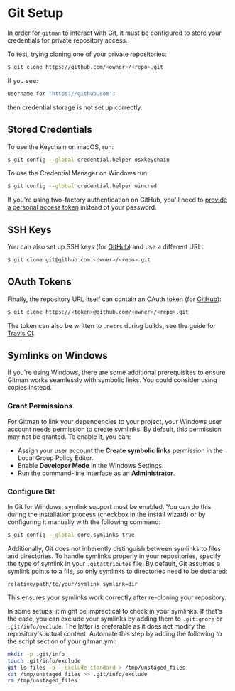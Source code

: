 # Git Setup

In order for `gitman` to interact with Git, it must be configured to store your credentials for private repository access.

To test, trying cloning one of your private repositories:

```sh
$ git clone https://github.com/<owner>/<repo>.git
```

If you see:

```sh
Username for 'https://github.com':
```

then credential storage is not set up correctly.

## Stored Credentials

To use the Keychain on macOS, run:

```sh
$ git config --global credential.helper osxkeychain
```

To use the Credential Manager on Windows run:

```sh
$ git config --global credential.helper wincred
```

If you're using two-factory authentication on GitHub, you'll need to [provide a personal access token](http://olivierlacan.com/posts/why-is-git-https-not-working-on-github/) instead of your password.

## SSH Keys

You can also set up SSH keys (for [GitHub](https://help.github.com/articles/generating-ssh-keys/)) and use a different URL:

```sh
$ git clone git@github.com:<owner>/<repo>.git
```

## OAuth Tokens

Finally, the repository URL itself can contain an OAuth token (for [GitHub](https://github.com/blog/1270-easier-builds-and-deployments-using-git-over-https-and-oauth)):

```sh
$ git clone https://<token>@github.com/<owner>/<repo>.git
```

The token can also be written to `.netrc` during builds, see the guide for [Travis CI](https://docs.travis-ci.com/user/private-dependencies/#API-Token).

## Symlinks on Windows

If you're using Windows, there are some additional prerequisites to ensure Gitman works seamlessly with symbolic links. You could consider using copies instead.

### Grant Permissions

For Gitman to link your dependencies to your project, your Windows user account needs permission to create symlinks. By default, this permission may not be granted. To enable it, you can:

* Assign your user account the **Create symbolic links** permission in the Local Group Policy Editor.
* Enable **Developer Mode** in the Windows Settings.
* Run the command-line interface as an **Administrator**.

### Configure Git

In Git for Windows, symlink support must be enabled. You can do this during the installation process (checkbox in the install wizard) or by configuring it manually with the following command:

```sh
$ git config --global core.symlinks true
```

Additionally, Git does not inherently distinguish between symlinks to files and directories. To handle symlinks properly in your repositories, specify the type of symlink in your `.gitattributes` file. By default, Git assumes a symlink points to a file, so only symlinks to directories need to be declared:

```
relative/path/to/your/symlink symlink=dir
```

This ensures your symlinks work correctly after re-cloning your repository.

In some setups, it might be impractical to check in your symlinks. If that's the case, you can exclude your symlinks by adding them to `.gitignore` or `.git/info/exclude`. The latter is preferable as it does not modify the repository's actual content. Automate this step by adding the following to the script section of your gitman.yml:

```sh
mkdir -p .git/info
touch .git/info/exclude
git ls-files -o --exclude-standard > /tmp/unstaged_files
cat /tmp/unstaged_files >> .git/info/exclude
rm /tmp/unstaged_files
```
